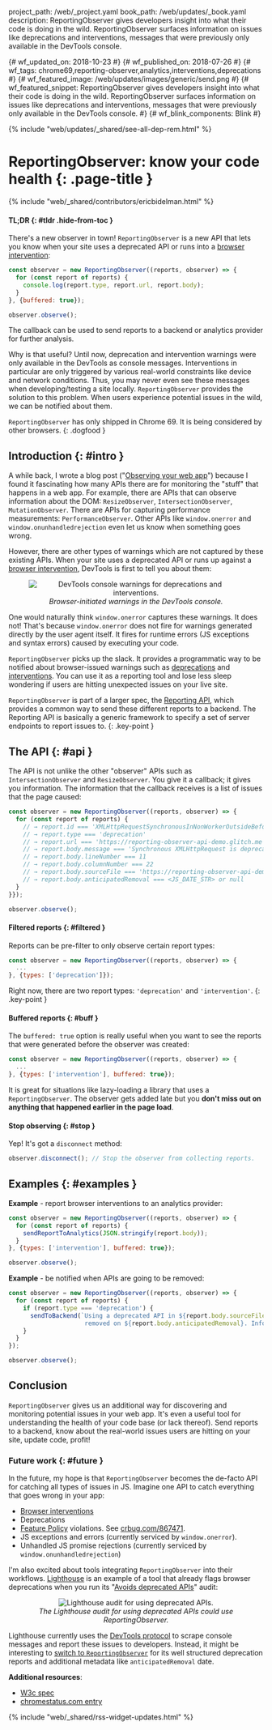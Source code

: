 project_path: /web/_project.yaml book_path: /web/updates/_book.yaml description: ReportingObserver gives developers insight into what their code is doing in the wild. ReportingObserver surfaces information on issues like deprecations and interventions, messages that were previously only available in the DevTools console.

{# wf_updated_on: 2018-10-23 #} {# wf_published_on: 2018-07-26 #} {# wf_tags: chrome69,reporting-observer,analytics,interventions,deprecations #} {# wf_featured_image: /web/updates/images/generic/send.png #} {# wf_featured_snippet: ReportingObserver gives developers insight into what their code is doing in the wild. ReportingObserver surfaces information on issues like deprecations and interventions, messages that were previously only available in the DevTools console. #} {# wf_blink_components: Blink #}

{% include "web/updates/_shared/see-all-dep-rem.html" %}

# ReportingObserver: know your code health {: .page-title }

{% include "web/_shared/contributors/ericbidelman.html" %} 

<style>
figure {
  text-align: center;
}
figcaption {
  font-style: italic;
}
</style>

 

#### TL;DR {: #tldr .hide-from-toc }

There's a new observer in town! `ReportingObserver` is a new API that lets you know when your site uses a deprecated API or runs into a [browser intervention](https://www.chromestatus.com/features#intervention):

```js
const observer = new ReportingObserver((reports, observer) => {
  for (const report of reports) {
    console.log(report.type, report.url, report.body);
  }
}, {buffered: true});

observer.observe();
```

The callback can be used to send reports to a backend or analytics provider for further analysis.

Why is that useful? Until now, deprecation and intervention warnings were only available in the DevTools as console messages. Interventions in particular are only triggered by various real-world constraints like device and network conditions. Thus, you may never even see these messages when developing/testing a site locally. `ReportingObserver` provides the solution to this problem. When users experience potential issues in the wild, we can be notified about them.

`ReportingObserver` has only shipped in Chrome 69. It is being considered by other browsers. {: .dogfood }

## Introduction {: #intro }

A while back, I wrote a blog post ("[Observing your web app](https://ericbidelman.tumblr.com/post/149032341876/observing-your-web-app)") because I found it fascinating how many APIs there are for monitoring the "stuff" that happens in a web app. For example, there are APIs that can observe information about the DOM: `ResizeObserver`, `IntersectionObserver`, `MutationObserver`. There are APIs for capturing performance measurements: `PerformanceObserver`. Other APIs like `window.onerror` and `window.onunhandledrejection` even let us know when something goes wrong.

However, there are other types of warnings which are not captured by these existing APIs. When your site uses a deprecated API or runs up against a [browser intervention](https://www.chromestatus.com/features#intervention), DevTools is first to tell you about them:

<figure>
  <img src="/web/updates/images/2018/07/reporting/consolewarnings.png"
       class="screenshot" alt="DevTools console warnings for deprecations and interventions."
       title="DevTools console warnings for deprecations and interventions.">
  <figcaption>Browser-initiated warnings in the DevTools console.</figcaption>
</figure>

One would naturally think `window.onerror` captures these warnings. It does not! That's because `window.onerror` does not fire for warnings generated directly by the user agent itself. It fires for runtime errors (JS exceptions and syntax errors) caused by executing your code.

`ReportingObserver` picks up the slack. It provides a programmatic way to be notified about browser-issued warnings such as [deprecations](https://www.chromestatus.com/features#intervention) and [interventions](https://www.chromestatus.com/features#intervention). You can use it as a reporting tool and lose less sleep wondering if users are hitting unexpected issues on your live site.

`ReportingObserver` is part of a larger spec, the [Reporting API](/web/updates/2018/09/reportingapi), which provides a common way to send these different reports to a backend. The Reporting API is basically a generic framework to specify a set of server endpoints to report issues to. {: .key-point }

## The API {: #api }

The API is not unlike the other "observer" APIs such as `IntersectionObserver` and `ResizeObserver`. You give it a callback; it gives you information. The information that the callback receives is a list of issues that the page caused:

```js
const observer = new ReportingObserver((reports, observer) => {
  for (const report of reports) {
    // → report.id === 'XMLHttpRequestSynchronousInNonWorkerOutsideBeforeUnload'
    // → report.type === 'deprecation'
    // → report.url === 'https://reporting-observer-api-demo.glitch.me'
    // → report.body.message === 'Synchronous XMLHttpRequest is deprecated...'
    // → report.body.lineNumber === 11
    // → report.body.columnNumber === 22
    // → report.body.sourceFile === 'https://reporting-observer-api-demo.glitch.me'
    // → report.body.anticipatedRemoval === <JS_DATE_STR> or null
  }
}});

observer.observe();
```

#### Filtered reports {: #filtered }

Reports can be pre-filter to only observe certain report types:

```js
const observer = new ReportingObserver((reports, observer) => {
  ...
}, {types: ['deprecation']});
```

Right now, there are two report types: `'deprecation'` and `'intervention'`. {: .key-point }

#### Buffered reports {: #buff }

The `buffered: true` option is really useful when you want to see the reports that were generated before the observer was created:

```js
const observer = new ReportingObserver((reports, observer) => {
  ...
}, {types: ['intervention'], buffered: true});
```

It is great for situations like lazy-loading a library that uses a `ReportingObserver`. The observer gets added late but you **don't miss out on anything that happened earlier in the page load**.

#### Stop observing {: #stop }

Yep! It's got a `disconnect` method:

```js
observer.disconnect(); // Stop the observer from collecting reports.
```

## Examples {: #examples }

**Example** - report browser interventions to an analytics provider:

```js
const observer = new ReportingObserver((reports, observer) => {
  for (const report of reports) {
    sendReportToAnalytics(JSON.stringify(report.body));
  }
}, {types: ['intervention'], buffered: true});

observer.observe();
```

**Example** - be notified when APIs are going to be removed:

```js
const observer = new ReportingObserver((reports, observer) => {
  for (const report of reports) {
    if (report.type === 'deprecation') {
      sendToBackend(`Using a deprecated API in ${report.body.sourceFile} which will be
                     removed on ${report.body.anticipatedRemoval}. Info: ${report.body.message}`);
    }
  }
});

observer.observe();
```

## Conclusion

`ReportingObserver` gives us an additional way for discovering and monitoring potential issues in your web app. It's even a useful tool for understanding the health of your code base (or lack thereof). Send reports to a backend, know about the real-world issues users are hitting on your site, update code, profit!

### Future work {: #future }

In the future, my hope is that `ReportingObserver` becomes the de-facto API for catching all types of issues in JS. Imagine one API to catch everything that goes wrong in your app:

- [Browser interventions](https://www.chromestatus.com/features#intervention)
- Deprecations
- [Feature Policy](/web/updates/2018/06/feature-policy) violations. See [crbug.com/867471](https://bugs.chromium.org/p/chromium/issues/detail?id=867471).
- JS exceptions and errors (currently serviced by `window.onerror`).
- Unhandled JS promise rejections (currently serviced by `window.onunhandledrejection`)

I'm also excited about tools integrating `ReportingObserver` into their workflows. [Lighthouse](/web/tools/lighthouse/) is an example of a tool that already flags browser deprecations when you run its "[Avoids deprecated APIs](/web/tools/lighthouse/audits/deprecated-apis)" audit:

<figure>
  <img src="/web/updates/images/2018/07/reporting/lighthouse_deprecations.png"
       class="screenshot" alt="Lighthouse audit for using deprecated APIs."
       title="Lighthouse audit for using deprecated APIs.">
  <figcaption>The Lighthouse audit for using deprecated APIs could use ReportingObserver.</figcaption>
</figure>

Lighthouse currently uses the [DevTools protocol](https://chromedevtools.github.io/devtools-protocol/) to scrape console messages and report these issues to developers. Instead, it might be interesting to [switch to `ReportingObserver`](https://github.com/GoogleChrome/lighthouse/issues/5707) for its well structured deprecation reports and additional metadata like `anticipatedRemoval` date.

**Additional resources**:

- [W3c spec](https://w3c.github.io/reporting/#observers)
- [chromestatus.com entry](https://www.chromestatus.com/feature/4691191559880704)

{% include "web/_shared/rss-widget-updates.html" %}